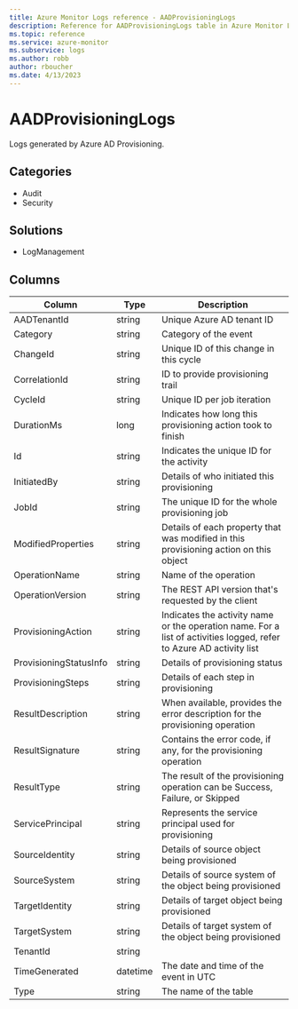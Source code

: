 ```yaml
---
title: Azure Monitor Logs reference - AADProvisioningLogs
description: Reference for AADProvisioningLogs table in Azure Monitor Logs.
ms.topic: reference
ms.service: azure-monitor
ms.subservice: logs
ms.author: robb
author: rboucher
ms.date: 4/13/2023
---
```


# AADProvisioningLogs

 Logs generated by Azure AD Provisioning.

## Categories

- Audit
- Security
## Solutions

- LogManagement




## Columns

| Column | Type | Description |
| --- | --- | --- |
| AADTenantId | string | Unique Azure AD tenant ID |
| Category | string | Category of the event |
| ChangeId | string | Unique ID of this change in this cycle |
| CorrelationId | string | ID to provide provisioning trail |
| CycleId | string | Unique ID per job iteration |
| DurationMs | long | Indicates how long this provisioning action took to finish |
| Id | string | Indicates the unique ID for the activity |
| InitiatedBy | string | Details of who initiated this provisioning |
| JobId | string | The unique ID for the whole provisioning job |
| ModifiedProperties | string | Details of each property that was modified in this provisioning action on this object |
| OperationName | string | Name of the operation |
| OperationVersion | string | The REST API version that's requested by the client |
| ProvisioningAction | string | Indicates the activity name or the operation name. For a list of activities logged, refer to Azure AD activity list |
| ProvisioningStatusInfo | string | Details of provisioning status |
| ProvisioningSteps | string | Details of each step in provisioning |
| ResultDescription | string | When available, provides the error description for the provisioning operation |
| ResultSignature | string | Contains the error code, if any, for the provisioning operation |
| ResultType | string | The result of the provisioning operation can be Success, Failure, or Skipped |
| ServicePrincipal | string | Represents the service principal used for provisioning |
| SourceIdentity | string | Details of source object being provisioned |
| SourceSystem | string | Details of source system of the object being provisioned |
| TargetIdentity | string | Details of target object being provisioned |
| TargetSystem | string | Details of target system of the object being provisioned |
| TenantId | string |  |
| TimeGenerated | datetime | The date and time of the event in UTC |
| Type | string | The name of the table |
